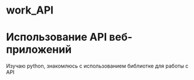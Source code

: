 # work_API
# Использование API веб-приложений
Изучаю python, знакомлюсь с использованием библиотке для работы с API